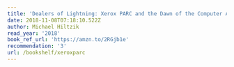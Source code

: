 ```yaml
---
title: 'Dealers of Lightning: Xerox PARC and the Dawn of the Computer Age'
date: 2018-11-08T07:18:10.522Z
author: Michael Hiltzik
read_year: '2018'
book_ref_url: 'https://amzn.to/2RGjb1e'
recommendation: '3'
url: /bookshelf/xeroxparc
---
```


